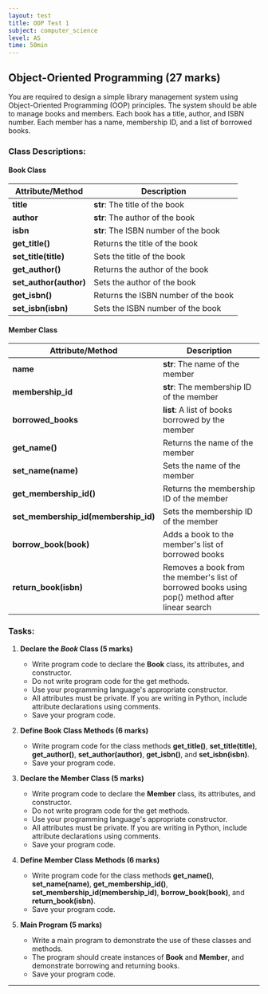 ```yaml
---
layout: test
title: OOP Test 1
subject: computer_science
level: AS
time: 50min
---
```

## Object-Oriented Programming (27 marks)

You are required to design a simple library management system using Object-Oriented Programming (OOP) principles. The system should be able to manage books and members. Each book has a title, author, and ISBN number. Each member has a name, membership ID, and a list of borrowed books.

### Class Descriptions:

#### Book Class

| Attribute/Method | Description |
|------------------|-------------|
| **title**          | **str**: The title of the book |
| **author**         | **str**: The author of the book |
| **isbn**           | **str**: The ISBN number of the book |
| **get_title()**    | Returns the title of the book |
| **set_title(title)** | Sets the title of the book |
| **get_author()**   | Returns the author of the book |
| **set_author(author)** | Sets the author of the book |
| **get_isbn()**     | Returns the ISBN number of the book |
| **set_isbn(isbn)** | Sets the ISBN number of the book |

#### Member Class

| Attribute/Method | Description |
|------------------|-------------|
| **name**           | **str**: The name of the member |
| **membership_id**  | **str**: The membership ID of the member |
| **borrowed_books** | **list**: A list of books borrowed by the member |
| **get_name()**     | Returns the name of the member |
| **set_name(name)** | Sets the name of the member |
| **get_membership_id()** | Returns the membership ID of the member |
| **set_membership_id(membership_id)** | Sets the membership ID of the member |
| **borrow_book(book)** | Adds a book to the member's list of borrowed books |
| **return_book(isbn)** | Removes a book from the member's list of borrowed books using pop() method after linear search|

### Tasks:

1. **Declare the *Book* Class (5 marks)**
   - Write program code to declare the **Book** class, its attributes, and constructor.
   - Do not write program code for the get methods.
   - Use your programming language's appropriate constructor.
   - All attributes must be private. If you are writing in Python, include attribute declarations using comments.
   - Save your program code.

2. **Define **Book** Class Methods (6 marks)**
   - Write program code for the class methods **get_title()**, **set_title(title)**, **get_author()**, **set_author(author)**, **get_isbn()**, and **set_isbn(isbn)**.
   - Save your program code.

3. **Declare the **Member** Class (5 marks)**
   - Write program code to declare the **Member** class, its attributes, and constructor.
   - Do not write program code for the get methods.
   - Use your programming language's appropriate constructor.
   - All attributes must be private. If you are writing in Python, include attribute declarations using comments.
   - Save your program code.

4. **Define **Member** Class Methods (6 marks)**
   - Write program code for the class methods **get_name()**, **set_name(name)**, **get_membership_id()**, **set_membership_id(membership_id)**, **borrow_book(book)**, and **return_book(isbn)**.
   - Save your program code.

5. **Main Program (5 marks)**
   - Write a main program to demonstrate the use of these classes and methods.
   - The program should create instances of **Book** and **Member**, and demonstrate borrowing and returning books.
   - Save your program code.

---

